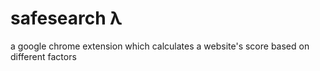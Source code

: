# safesearch λ
a google chrome extension which calculates a website's score based on different factors
